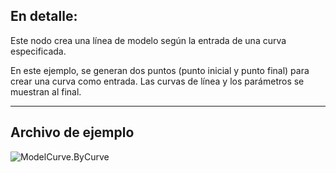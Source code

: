 ## En detalle:
Este nodo crea una línea de modelo según la entrada de una curva especificada.

En este ejemplo, se generan dos puntos (punto inicial y punto final) para crear una curva como entrada. Las curvas de línea y los parámetros se muestran al final.

___
## Archivo de ejemplo

![ModelCurve.ByCurve](./Revit.Elements.ModelCurve.ByCurve_img.jpg)
